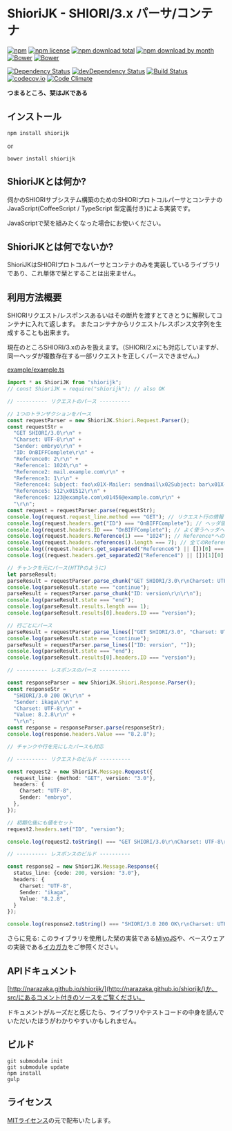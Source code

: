 ShioriJK - SHIORI/3.x パーサ/コンテナ
=============================================

[![npm](https://img.shields.io/npm/v/shiorijk.svg)](https://www.npmjs.com/package/shiorijk)
[![npm license](https://img.shields.io/npm/l/shiorijk.svg)](https://www.npmjs.com/package/shiorijk)
[![npm download total](https://img.shields.io/npm/dt/shiorijk.svg)](https://www.npmjs.com/package/shiorijk)
[![npm download by month](https://img.shields.io/npm/dm/shiorijk.svg)](https://www.npmjs.com/package/shiorijk)
[![Bower](https://img.shields.io/bower/v/shiorijk.svg)](https://github.com/Narazaka/shiorijk)
[![Bower](https://img.shields.io/bower/l/shiorijk.svg)](https://github.com/Narazaka/shiorijk)

[![Dependency Status](https://david-dm.org/Narazaka/shiorijk.svg)](https://david-dm.org/Narazaka/shiorijk)
[![devDependency Status](https://david-dm.org/Narazaka/shiorijk/dev-status.svg)](https://david-dm.org/Narazaka/shiorijk#info=devDependencies)
[![Build Status](https://travis-ci.org/Narazaka/shiorijk.svg)](https://travis-ci.org/Narazaka/shiorijk)
[![codecov.io](https://codecov.io/github/Narazaka/shiorijk/coverage.svg?branch=master)](https://codecov.io/github/Narazaka/shiorijk?branch=master)
[![Code Climate](https://codeclimate.com/github/Narazaka/shiorijk/badges/gpa.svg)](https://codeclimate.com/github/Narazaka/shiorijk)

**つまるところ、栞はJKである**

インストール
--------------------------

    npm install shiorijk

or

    bower install shiorijk

ShioriJKとは何か?
--------------------------

伺かのSHIORIサブシステム構築のためのSHIORIプロトコルパーサとコンテナのJavaScript(CoffeeScript / TypeScript 型定義付き)による実装です。

JavaScriptで栞を組みたくなった場合にお使いください。

ShioriJKとは何でないか?
--------------------------

ShioriJKはSHIORIプロトコルパーサとコンテナのみを実装しているライブラリであり、これ単体で栞とすることは出来ません。

利用方法概要
--------------------------

SHIORIリクエスト/レスポンスあるいはその断片を渡すとてきとうに解釈してコンテナに入れて返します。
またコンテナからリクエスト/レスポンス文字列を生成することも出来ます。

現在のところSHIORI/3.xのみを扱えます。（SHIORI/2.xにも対応していますが、同一ヘッダが複数存在する一部リクエストを正しくパースできません。）

[example/example.ts](example/example.ts)
```typescript
import * as ShioriJK from "shiorijk";
// const ShioriJK = require("shiorijk"); // also OK

// ---------- リクエストのパース ----------

// 1つのトランザクションをパース
const requestParser = new ShioriJK.Shiori.Request.Parser();
const requestStr =
  "GET SHIORI/3.0\r\n" +
  "Charset: UTF-8\r\n" +
  "Sender: embryo\r\n" +
  "ID: OnBIFFComplete\r\n" +
  "Reference0: 2\r\n" +
  "Reference1: 1024\r\n" +
  "Reference2: mail.example.com\r\n" +
  "Reference3: 1\r\n" +
  "Reference4: Subject: foo\x01X-Mailer: sendmail\x02Subject: bar\x01X-Mailer: Sylpheed\r\n" +
  "Reference5: 512\x01512\r\n" +
  "Reference6: 123@example.com\x01456@example.com\r\n" +
  "\r\n";
const request = requestParser.parse(requestStr);
console.log(request.request_line.method === "GET"); // リクエスト行の情報
console.log(request.headers.get("ID") === "OnBIFFComplete"); // ヘッダ値を取得
console.log(request.headers.ID === "OnBIFFComplete"); // よく使うヘッダへのショートカット
console.log(request.headers.Reference(1) === "1024"); // Reference*へのショートカット
console.log(request.headers.references().length === 7); // 全てのReference*の値を取得
console.log((request.headers.get_separated("Reference6") || [])[0] === "123@example.com"); // \x01で区切られた値の取得
console.log((request.headers.get_separated2("Reference4") || [])[1][0] === "Subject: bar"); // \x01と\x02で区切られた値の取得

// チャンクを元にパース(HTTPのように)
let parseResult;
parseResult = requestParser.parse_chunk("GET SHIORI/3.0\r\nCharset: UTF-8\r\n");
console.log(parseResult.state === "continue");
parseResult = requestParser.parse_chunk("ID: version\r\n\r\n");
console.log(parseResult.state === "end");
console.log(parseResult.results.length === 1);
console.log(parseResult.results[0].headers.ID === "version");

// 行ごとにパース
parseResult = requestParser.parse_lines(["GET SHIORI/3.0", "Charset: UTF-8"]);
console.log(parseResult.state === "continue");
parseResult = requestParser.parse_lines(["ID: version", ""]);
console.log(parseResult.state === "end");
console.log(parseResult.results[0].headers.ID === "version");

// ---------- レスポンスのパース ----------

const responseParser = new ShioriJK.Shiori.Response.Parser();
const responseStr =
  "SHIORI/3.0 200 OK\r\n" +
  "Sender: ikaga\r\n" +
  "Charset: UTF-8\r\n" +
  "Value: 8.2.8\r\n" +
  "\r\n";
const response = responseParser.parse(responseStr);
console.log(response.headers.Value === "8.2.8");

// チャンクや行を元にしたパースも対応

// ---------- リクエストのビルド ----------

const request2 = new ShioriJK.Message.Request({
  request_line: {method: "GET", version: "3.0"},
  headers: {
    Charset: "UTF-8",
    Sender: "embryo",
  },
});

// 初期化後にも値をセット
request2.headers.set("ID", "version");

console.log(request2.toString() === "GET SHIORI/3.0\r\nCharset: UTF-8\r\nSender: embryo\r\nID: version\r\n\r\n");

// ---------- レスポンスのビルド ----------

const response2 = new ShioriJK.Message.Response({
  status_line: {code: 200, version: "3.0"},
  headers: {
    Charset: "UTF-8",
    Sender: "ikaga",
    Value: "8.2.8",
  }
});

console.log(response2.toString() === "SHIORI/3.0 200 OK\r\nCharset: UTF-8\r\nSender: ikaga\r\nValue: 8.2.8\r\n\r\n");
```

さらに見る: このライブラリを使用した栞の実装である[MiyoJS](https://github.com/Narazaka/miyojs)や、ベースウェアの実装である[イカガカ](https://github.com/Ikagaka/Ikagaka.demo)をご参照ください。

APIドキュメント
--------------------------

[http://narazaka.github.io/shiorijk/](http://narazaka.github.io/shiorijk/)か、src/にあるコメント付きのソースをご覧ください。

ドキュメントがルーズだと感じたら、ライブラリやテストコードの中身を読んでいただいたほうがわかりやすいかもしれません。

ビルド
--------------------------

    git submodule init
    git submodule update
    npm install
    gulp

ライセンス
--------------------------

[MITライセンス](http://narazaka.net/license/MIT?2017)の元で配布いたします。
